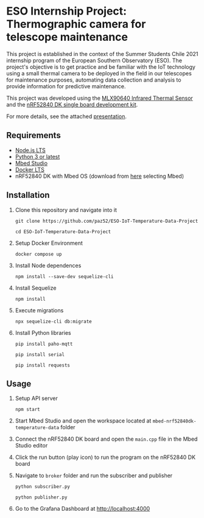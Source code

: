 # ESO Internship Project: Thermographic camera for telescope maintenance

This project is established in the context of the Summer Students Chile 2021 internship program of the European Southern Observatory (ESO). The project's objective is to get practice and be familiar with the IoT technology using a small thermal camera to be deployed in the field in our telescopes for maintenance purposes, automating data collection and analysis to provide information for predictive maintenance.

This project was developed using the [MLX90640 Infrared Thermal Sensor](https://www.mouser.cl/new/melexis/melexis-mlx90640-fir-sensor/) and the [nRF52840 DK single board development kit](https://www.nordicsemi.com/Products/Development-hardware/nrf52840-dk).

For more details, see the attached [presentation](FinalPresentation.pdf).

## Requirements

* [Node.js LTS](https://nodejs.org/en/)
* [Python 3 or latest](https://www.python.org/downloads/)
* [Mbed Studio](https://os.mbed.com/studio/)
* [Docker LTS](https://www.docker.com/get-started)
* nRF52840 DK with Mbed OS (download from [here](https://www.nordicsemi.com/Products/Development-hardware/nRF52840-DK/Download#infotabs) selecting Mbed)

## Installation

1. Clone this repository and navigate into it

    ```git clone https://github.com/paz52/ESO-IoT-Temperature-Data-Project```
    
    ```cd ESO-IoT-Temperature-Data-Project```
    
2. Setup Docker Environment

   ```docker compose up```

3. Install Node dependences

    ```npm install --save-dev sequelize-cli```
    
4. Install Sequelize

    ```npm install```

5. Execute migrations

    ```npx sequelize-cli db:migrate```

7.  Install Python libraries

    ```pip install paho-mqtt```
    
    ```pip install serial```
    
    ```pip install requests```

## Usage

1. Setup API server

    ```npm start```
   
2. Start Mbed Studio and open the workspace located at ```mbed-nrf52840dk-temperature-data``` folder
3. Connect the nRF52840 DK board and open the ```main.cpp``` file in the Mbed Studio editor
4. Click the run button (play icon) to run the program on the nRF52840 DK board
5. Navigate to ```broker``` folder and run the subscriber and publisher
    
    ```python subscriber.py```
    
    ```python publisher.py```

6. Go to the Grafana Dashboard at [http://localhost:4000](http://localhost:4000) 
